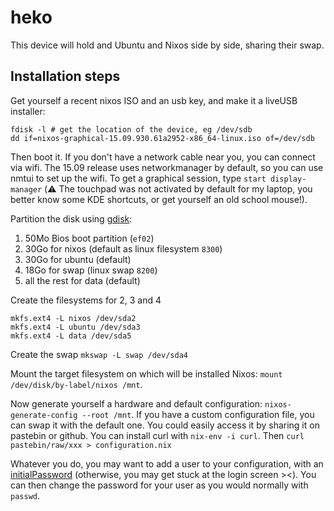 # heko

This device will hold and Ubuntu and Nixos side by side, sharing their swap.


## Installation steps

Get yourself a recent nixos ISO and an usb key, and make it a liveUSB installer:
```
fdisk -l # get the location of the device, eg /dev/sdb
dd if=nixos-graphical-15.09.930.61a2952-x86_64-linux.iso of=/dev/sdb
```

Then boot it. If you don't have a network cable near you, you can connect via
wifi. The 15.09 release uses networkmanager by default, so you can use nmtui to
set up the wifi. To get a graphical session, type `start display-manager`
(:warning: The touchpad was not activated by default for my laptop, you better
know some KDE shortcuts, or get yourself an old school mouse!).

Partition the disk using [gdisk]:
  1. 50Mo Bios boot partition (`ef02`)
  2. 30Go for nixos (default as linux filesystem `8300`)
  3. 30Go for ubuntu (default)
  4. 18Go for swap (linux swap `8200`)
  5. all the rest for data (default)

[gdisk]: http://www.rodsbooks.com/gdisk/walkthrough.html

Create the filesystems for 2, 3 and 4
```
mkfs.ext4 -L nixos /dev/sda2
mkfs.ext4 -L ubuntu /dev/sda3
mkfs.ext4 -L data /dev/sda5
```

Create the swap `mkswap -L swap /dev/sda4`

Mount the target filesystem on which will be installed Nixos: `mount /dev/disk/by-label/nixos /mnt`.

Now generate yourself a hardware and default configuration:
`nixos-generate-config --root /mnt`. If you have a custom configuration file,
you can swap it with the default one. You could easily access it by sharing it
on pastebin or github. You can install curl with `nix-env -i curl`. Then
`curl pastebin/raw/xxx > configuration.nix`

Whatever you do, you may want to add a user to your configuration, with an
[initialPassword](https://nixos.org/nixos/manual/options.html#opt-users.users._name__.initialPassword)
(otherwise, you may get stuck at the login screen ><). You can then change the
password for your user as you would normally with `passwd`.
